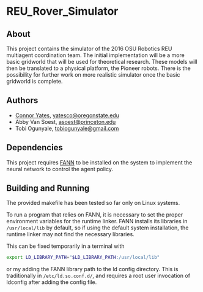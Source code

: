 # REU_Rover_Simulator

## About
This project contains the simulator of the 2016 OSU Robotics REU multiagent coordination team.
The initial implementation will be a more basic gridworld that will be used for theoretical research.
These models will then be translated to a physical platform, the Pioneer robots.
There is the possibility for further work on more realistic simulator once the basic gridworld is complete.

## Authors
* [Connor Yates](github.com/Sir-Batman), [yatesco@oregonstate.edu](mailto:yatesco@oregonstate.edu)
* Abby Van Soest, [asoest@princeton.edu](mailto:asoest@princeton.edu)
* Tobi Ogunyale, [tobiogunyale@gmail.com](mailto:tobiogunyale@gmail.com)

## Dependencies
This project requires [FANN](http://leenissen.dk/fann/wp/) to be installed on the system to implement the neural network to control the agent policy.

## Building and Running
The provided makefile has been tested so far only on Linux systems.

To run a program that relies on FANN, it is necessary to set the proper environment variables for the runtime linker.
FANN installs its libraries in `/usr/local/lib` by default, so if using the default system installation, the runtime linker may not find the necessary libraries.

This can be fixed temporarily in a terminal with 
```bash
export LD_LIBRARY_PATH="$LD_LIBRARY_PATH:/usr/local/lib"
```
or my adding the FANN library path to the ld config directory.
This is traditionally in `/etc/ld.so.conf.d/`, and requires a root user invocation of ldconfig after adding the config file. 
